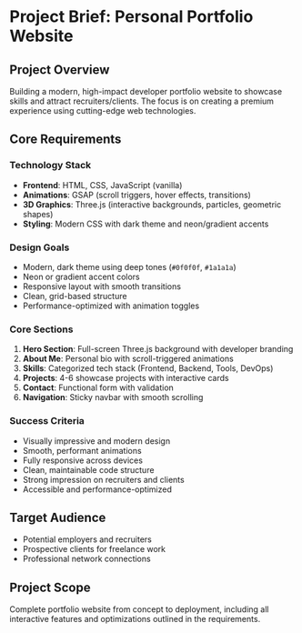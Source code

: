 # Project Brief: Personal Portfolio Website

## Project Overview
Building a modern, high-impact developer portfolio website to showcase skills and attract recruiters/clients. The focus is on creating a premium experience using cutting-edge web technologies.

## Core Requirements

### Technology Stack
- **Frontend**: HTML, CSS, JavaScript (vanilla)
- **Animations**: GSAP (scroll triggers, hover effects, transitions)
- **3D Graphics**: Three.js (interactive backgrounds, particles, geometric shapes)
- **Styling**: Modern CSS with dark theme and neon/gradient accents

### Design Goals
- Modern, dark theme using deep tones (`#0f0f0f`, `#1a1a1a`)
- Neon or gradient accent colors
- Responsive layout with smooth transitions
- Clean, grid-based structure
- Performance-optimized with animation toggles

### Core Sections
1. **Hero Section**: Full-screen Three.js background with developer branding
2. **About Me**: Personal bio with scroll-triggered animations
3. **Skills**: Categorized tech stack (Frontend, Backend, Tools, DevOps)
4. **Projects**: 4-6 showcase projects with interactive cards
5. **Contact**: Functional form with validation
6. **Navigation**: Sticky navbar with smooth scrolling

### Success Criteria
- Visually impressive and modern design
- Smooth, performant animations
- Fully responsive across devices
- Clean, maintainable code structure
- Strong impression on recruiters and clients
- Accessible and performance-optimized

## Target Audience
- Potential employers and recruiters
- Prospective clients for freelance work
- Professional network connections

## Project Scope
Complete portfolio website from concept to deployment, including all interactive features and optimizations outlined in the requirements. 